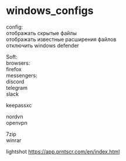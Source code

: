 # windows_configs 

config:  
отображать скрытые файлы  
отображать известные расширения файлов  
отключить windows defender  
  
Soft:  
browsers:  
firefox  
messengers:  
discord  
telegram  
slack  
  
keepassxc  
  
nordvn  
openvpn  
  
7zip  
winrar  
  
lightshot https://app.prntscr.com/en/index.html  
